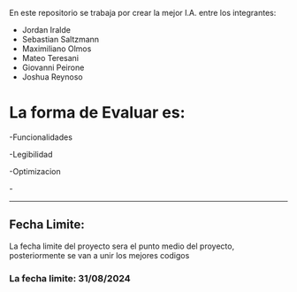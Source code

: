 En este repositorio se trabaja por crear la mejor I.A. entre los integrantes:
<ul>
  <li> Jordan Iralde          </li>
  <li> Sebastian Saltzmann    </li>
  <li> Maximiliano Olmos      </li>
  <li> Mateo Teresani         </li>
  <li> Giovanni Peirone       </li>
  <li> Joshua Reynoso         </li>
</ul>

<h1> La forma de Evaluar es: </h1>

<p> -Funcionalidades </p>
<p> -Legibilidad </p>
<p> -Optimizacion </p>
<p> -</p>

<hr>

<h2> Fecha Limite: </h2>

<p> La fecha limite del proyecto sera el punto medio del proyecto, posteriormente se van a unir los mejores codigos</p>

<h3> La fecha limite: 31/08/2024 </h3>
